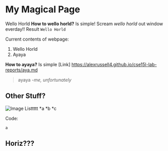 # My Magical Page 
Wello Horld
**How to wello horld?**
Is simple! Scream *wello horld* out window everday!!
Result `Wello Horld`

Current contents of webpage:
1. Wello Horld 
2. Ayaya

**How to ayaya?** 
Is simple [Link] https://alexrussell4.github.io/cse15l-lab-reports/aya.md
> ayaya
-*me, unfortunately*


## Other Stuff?
![Image](http://url/a.png) 
Listtttt
*a
*b
*c

Code:
```
a
```

Horiz???
---

